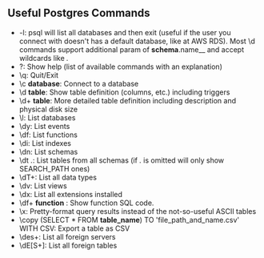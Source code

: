 ## Useful Postgres Commands

* -l: psql will list all databases and then exit (useful if the user you connect with doesn't has a default database, like at AWS RDS). Most \d commands support additional param of __schema__.name__ and accept wildcards like *.*
* \?: Show help (list of available commands with an explanation)
* \q: Quit/Exit
* \c __database__: Connect to a database
* \d __table__: Show table definition (columns, etc.) including triggers
* \d+ __table__: More detailed table definition including description and physical disk size
* \l: List databases
* \dy: List events
* \df: List functions
* \di: List indexes
* \dn: List schemas
* \dt *.*: List tables from all schemas (if *.* is omitted will only show SEARCH_PATH ones)
* \dT+: List all data types
* \dv: List views
* \dx: List all extensions installed
* \df+ __function__ : Show function SQL code.
* \x: Pretty-format query results instead of the not-so-useful ASCII tables
* \copy (SELECT * FROM __table_name__) TO 'file_path_and_name.csv' WITH CSV: Export a table as CSV
* \des+: List all foreign servers
* \dE[S+]: List all foreign tables

